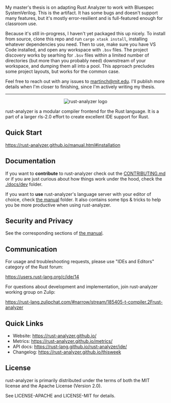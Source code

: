 My master's thesis is on adapting Rust Analyzer to work with Bluespec SystemVerilog. This is the artifact. It has some bugs and doesn't support many features, but it's mostly error-resilient and is full-featured enough for classroom use.

Because it's still in-progress, I haven't yet packaged this up nicely. To install from source, clone this repo and run `cargo xtask install`, installing whatever dependencies you need. Then to use, make sure you have VS Code installed, and open any workspace with `.bsv` files. The project discovery works by searhing for `.bsv` files within a limited number of directories (but more than you probably need) downstream of your workspace, and dumping them all into a pool. This approach precludes some project layouts, but works for the common case.

Feel free to reach out with any issues to martinch@mit.edu. I'll publish more details when I'm closer to finishing, since I'm actively writing my thesis.

---

<p align="center">
  <img
    src="https://raw.githubusercontent.com/rust-analyzer/rust-analyzer/master/assets/logo-wide.svg"
    alt="rust-analyzer logo">
</p>

rust-analyzer is a modular compiler frontend for the Rust language.
It is a part of a larger rls-2.0 effort to create excellent IDE support for Rust.

## Quick Start

https://rust-analyzer.github.io/manual.html#installation

## Documentation

If you want to **contribute** to rust-analyzer check out the [CONTRIBUTING.md](./CONTRIBUTING.md) or
if you are just curious about how things work under the hood, check the [./docs/dev](./docs/dev)
folder.

If you want to **use** rust-analyzer's language server with your editor of
choice, check [the manual](https://rust-analyzer.github.io/manual.html) folder.
It also contains some tips & tricks to help you be more productive when using rust-analyzer.

## Security and Privacy

See the corresponding sections of [the manual](https://rust-analyzer.github.io/manual.html#security).

## Communication

For usage and troubleshooting requests, please use "IDEs and Editors" category of the Rust forum:

https://users.rust-lang.org/c/ide/14

For questions about development and implementation, join rust-analyzer working group on Zulip:

https://rust-lang.zulipchat.com/#narrow/stream/185405-t-compiler.2Frust-analyzer

## Quick Links

* Website: https://rust-analyzer.github.io/
* Metrics: https://rust-analyzer.github.io/metrics/
* API docs: https://rust-lang.github.io/rust-analyzer/ide/
* Changelog: https://rust-analyzer.github.io/thisweek

## License

rust-analyzer is primarily distributed under the terms of both the MIT
license and the Apache License (Version 2.0).

See LICENSE-APACHE and LICENSE-MIT for details.
